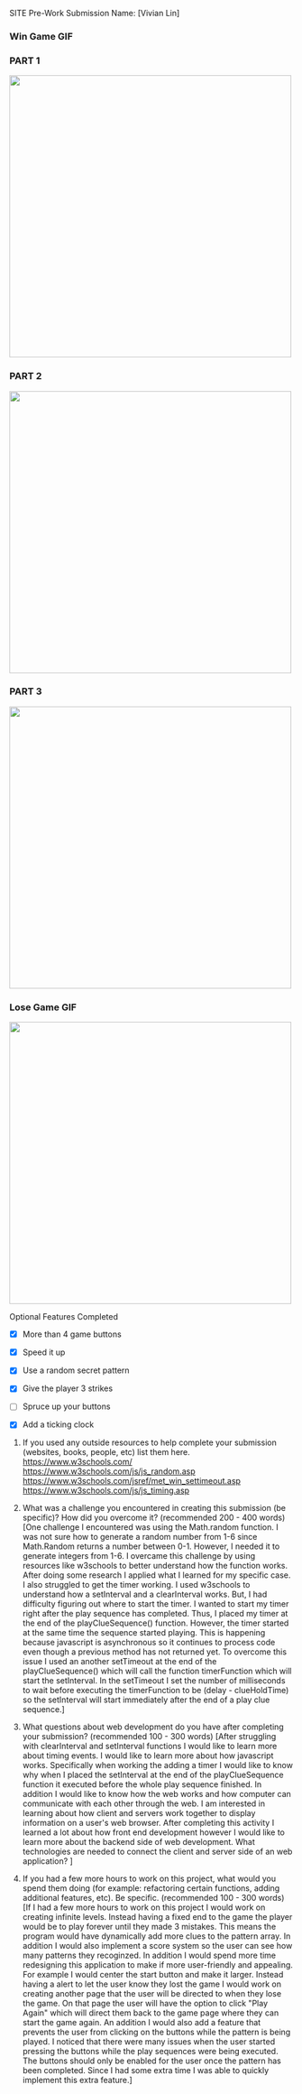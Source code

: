 SITE Pre-Work Submission
Name: [Vivian Lin]

### Win Game GIF 
### PART 1
<img src="https://media.giphy.com/media/RvO2aIyAeHIQ84fEOl/giphy.gif" width=500>

### PART 2

<img src="https://media.giphy.com/media/QoYcn29SGp7HkIzNTv/giphy.gif" width=500>

### PART 3
<img src="https://media.giphy.com/media/ICKKPARyorHb1z6vtI/giphy.gif" width=500>

### Lose Game GIF 

<img src="https://i.imgur.com/u4vZ2wt.gif" width=500>

Optional Features Completed
* [x] More than 4 game buttons
* [x] Speed it up
* [x] Use a random secret pattern
* [x] Give the player 3 strikes
* [ ] Spruce up your buttons
* [x] Add a ticking clock




1. If you used any outside resources to help complete your submission (websites, books, people, etc) list them here.
   https://www.w3schools.com/
   https://www.w3schools.com/js/js_random.asp
   https://www.w3schools.com/jsref/met_win_settimeout.asp
   https://www.w3schools.com/js/js_timing.asp

2) What was a challenge you encountered in creating this submission (be specific)? How did you overcome it? (recommended 200 - 400 words)
   [One challenge I encountered was using the Math.random function. 
I was not sure how to generate a random number from 1-6 since Math.Random returns a number between 0-1. However, I needed it to generate integers from 1-6. I overcame this challenge by using resources like w3schools to better understand how the function works. After doing some research I applied what I learned for my specific case. I also struggled to get the timer working. I used w3schools to understand how a setInterval and a clearInterval works. But, I had difficulty figuring out where to start the timer. I wanted to start my timer right  after the play sequence has completed. Thus, I placed my timer at the end of the playClueSequence() function. However, the timer started at the same time the sequence started playing. This is happening  because javascript is asynchronous so it continues to process code even though a previous method has not returned yet. To overcome this issue I used an another setTimeout at the end of the playClueSequence() which will call the function timerFunction which will start the setInterval. In the setTimeout I set the number of milliseconds to wait before executing the timerFunction to be (delay - clueHoldTime) so the setInterval will start immediately after the end of a play clue sequence.]
3) What questions about web development do you have after completing your submission? (recommended 100 - 300 words)
   [After struggling with clearInterval and setInterval functions I would like to learn more about timing events. 
   I would like to learn more about how javascript works. Specifically when working the adding a timer I would like to know why when I placed the setInterval
   at the end of the playClueSequence function it executed before the whole play sequence finished. In addition I would like to 
   know how the web works and how computer can communicate with each other through the web. I am interested in learning about 
   how client and servers work together to display information on a user's web browser. After completing this activity I learned a lot about how front end development however I would like to learn more about the backend side of web development. What technologies are needed to connect the client and server side of an web application?
   ]

4) If you had a few more hours to work on this project, what would you spend them doing (for example: refactoring certain functions, adding additional features, etc). Be specific. (recommended 100 - 300 words)
   [If I had a few more hours to work on this project I would work on creating infinite levels.
   Instead having a fixed end to the game the player would be to play forever
   until they made 3 mistakes. This means the program would have dynamically add more clues to the pattern array.
   In addition I would also implement a score system so the user can see how many patterns they recoginzed. 
   In addition I would spend more time redesigning this application to make if more user-friendly and appealing. 
   For example I would center the start button and make it larger. Instead having a alert to let the user know they lost the game I would work on creating another page
   that the user will be directed to when they lose the game. On that page the user will have the option
   to click "Play Again" which will direct them back to the game page where they can start the game again. An addition I would also
   add a feature that prevents the user from clicking on the buttons while the pattern is being played. I noticed that there were many issues when the user started pressing the buttons while the play sequences were being executed. The buttons should
   only be enabled for the user once the pattern has been completed. Since I had some extra time I was able to quickly implement this extra feature.]

